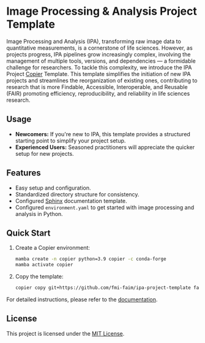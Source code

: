 <!-- start introduction -->
# Image Processing & Analysis Project Template

Image Processing and Analysis (IPA), transforming raw image data to quantitative measurements, is a cornerstone of life sciences.
However, as projects progress, IPA pipelines grow increasingly complex, involving the management of multiple tools, versions, and dependencies — a formidable challenge for researchers.
To tackle this complexity, we introduce the IPA Project [Copier](https://copier.readthedocs.io/en/stable/) Template.
This template simplifies the initiation of new IPA projects and streamlines the reorganization of existing ones, contributing to research that is more Findable, Accessible, Interoperable, and Reusable (FAIR) promoting efficiency, reproducibility, and reliability in life sciences research.

## Usage
* **Newcomers:**
    If you're new to IPA, this template provides a structured starting point to simplify your project setup.
* **Experienced Users:**
    Seasoned practitioners will appreciate the quicker setup for new projects.

## Features
* Easy setup and configuration.
* Standardized directory structure for consistency.
* Configured [Sphinx](https://www.sphinx-doc.org/en/master/) documentation template.
* Configured `environment.yaml` to get started with image processing and analysis in Python.
<!-- end introduction -->

## Quick Start
1. Create a Copier environment:
    ```bash
    mamba create -n copier python=3.9 copier -c conda-forge
    mamba activate copier
    ```
2. Copy the template:
    ```bash
    copier copy git+https://github.com/fmi-faim/ipa-project-template faim_demo-project
    ```

For detailed instructions, please refer to the [documentation](https://fmi-faim.github.io/ipa-project-template/setup.html).

## License
This project is licensed under the [MIT License](LICENSE).
